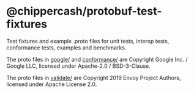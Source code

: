 @chippercash/protobuf-test-fixtures
==========================

Test fixtures and example .proto files for unit tests, interop tests, 
conformance tests, examples and benchmarks. 

The proto files in [google/](./google) and [conformance/](./conformance/)
are Copyright Google Inc. / Google LLC, licensed under Apache-2.0 / BSD-3-Clause.

The proto files in [validate/](./validate) are Copyright 2019 Envoy Project Authors, 
licensed under Apache License 2.0.
